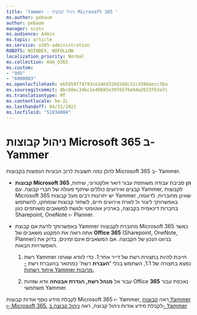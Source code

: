 ```yaml
---
title: 'Yammer - ניהול קבוצות Microsoft 365 '
ms.author: pebaum
author: pebaum
manager: scotv
ms.audience: Admin
ms.topic: article
ms.service: o365-administration
ROBOTS: NOINDEX, NOFOLLOW
localization_priority: Normal
ms.collection: Adm_O365
ms.custom:
- "995"
- "6000003"
ms.openlocfilehash: eb5959f74793ce146d326d2ddc32c359daecc3ba
ms.sourcegitcommit: 8bc60ec34bc1e40685e3976576e04a2623f63a7c
ms.translationtype: MT
ms.contentlocale: he-IL
ms.lasthandoff: 04/15/2021
ms.locfileid: "51834084"
---
```

# <a name="manage-microsoft-365-groups-in-yammer"></a>ניהול קבוצות Microsoft 365 ב- Yammer

להלן כמה תשובות לרוב הבעיות הנפוצות בקבוצות Microsoft 365 ב- Yammer.

* **קבוצות Microsoft 365 הן** סביבת עבודה משותפת עבור דואר אלקטרוני, שיחות, קבצים ואירועים כוללים שיתוף פעולה של חברי קבוצה. עם Yammer, לקבוצות Microsoft 365 יש יתרונות רבים מעל קבוצות Yammer שאינן מחוברות. לדוגמה, באפשרותך ליצור ול לארח אירועים חיים, לשחזר קבוצות שנמחקו, להשתמש בחברות דינאמית בקבוצה, בארכיון אוטומטי ולגשת למשאבים משותפים כגון Sharepoint, OneNote ו- Planner.

* באפשרותך לדעת אם קבוצת Yammer מחוברת לקבוצות Microsoft 365 כאשר אתה רואה את המקטע משאבים של **Office 365** (Sharepoint, OneNote, Planner) בניווט הנכון של הקבוצה. אם המשאבים אינם זמינים, בדוק את האפשרויות הבאות.

  1. רשת Yammer חייבת להיות בתצורת רשת של דייר אחד:1. כדי לוודא שאתה נמצא בתצורה של 1:1, השתמש בכלי **'העברת** רשת' כמתואר בהעברת רשת [- איחוד רשתות Yammer מרובות.](https://docs.microsoft.com/yammer/configure-your-yammer-network/consolidate-multiple-yammer-networks)

  2. עבור אל **מנהל רשת, הגדרת אבטחה** וודא שזהות Office **365** נאכפת עבור משתמשי Yammer.

לקבלת מידע נוסף אודות קבוצות Microsoft 365 ו- Yammer, ראה [קבוצות Yammer ו- Microsoft 365.](https://docs.microsoft.com/yammer/manage-yammer-groups/yammer-and-office-365-groups) לקבלת מידע אודות ניהול קבוצה, ראה [ניהול קבוצה ב- Yammer](https://support.office.com/article/Manage-a-group-in-Yammer-6e05c6d6-5548-4c88-89cd-e6757a514ef2)
